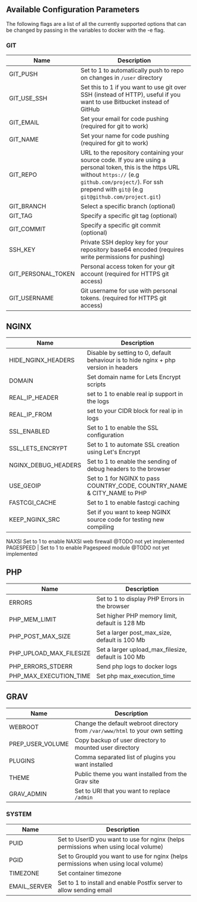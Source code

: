 ## Available Configuration Parameters
The following flags are a list of all the currently supported options that can be changed by passing in the variables to docker with the -e flag.

### GIT 

Name | Description
------------------------- |----------------------------------------------------------------------------------------------------------------
GIT_PUSH | Set to 1 to automatically push to repo on changes in `/user` directory  
GIT_USE_SSH | Set this to 1 if you want to use git over SSH (instead of HTTP), useful if you want to use Bitbucket instead of GitHub  
GIT_EMAIL | Set your email for code pushing (required for git to work)  
GIT_NAME | Set your name for code pushing (required for git to work)  
GIT_REPO | URL to the repository containing your source code. If you are using a personal token, this is the https URL without `https://` (e.g `github.com/project/`). For ssh prepend with `git@` (e.g `git@github.com/project.git`)  
GIT_BRANCH | Select a specific branch (optional)  
GIT_TAG | Specify a specific git tag (optional)  
GIT_COMMIT | Specify a specific git commit (optional)  
SSH_KEY | Private SSH deploy key for your repository base64 encoded (requires write permissions for pushing)  
GIT_PERSONAL_TOKEN | Personal access token for your git account (required for HTTPS git access)  
GIT_USERNAME | Git username for use with personal tokens. (required for HTTPS git access)  

## NGINX 
Name | Description  
------------------------- | ----------------------------------------------------------------------------------------------------------------  
HIDE_NGINX_HEADERS | Disable by setting to 0, default behaviour is to hide nginx + php version in headers
DOMAIN | Set domain name for Lets Encrypt scripts
REAL_IP_HEADER | set to 1 to enable real ip support in the logs
REAL_IP_FROM | set to your CIDR block for real ip in logs
SSL_ENABLED | Set to 1 to enable the SSL configuration
SSL_LETS_ENCRYPT | Set to 1 to automate SSL creation using Let's Encrypt
NGINX_DEBUG_HEADERS | Set to 1 to enable the sending of debug headers to the browser
USE_GEOIP | Set to 1 for NGINX to pass COUNTRY_CODE, COUNTRY_NAME & CITY_NAME to PHP
FASTCGI_CACHE | Set to 1 to enable fastcgi caching
KEEP_NGINX_SRC | Set if you want to keep NGINX source code for testing new compiling  
NAXSI Set to 1 to enable NAXSI web firewall @TODO not yet implemented
PAGESPEED | Set to 1 to enable Pagespeed module @TODO not yet implemented

## PHP 
Name | Description  
------------------------- | ----------------------------------------------------------------------------------------------------------------  
ERRORS | Set to 1 to display PHP Errors in the browser
PHP_MEM_LIMIT | Set higher PHP memory limit, default is 128 Mb
PHP_POST_MAX_SIZE | Set a larger post_max_size, default is 100 Mb
PHP_UPLOAD_MAX_FILESIZE | Set a larger upload_max_filesize, default is 100 Mb
PHP_ERRORS_STDERR | Send php logs to docker logs
PHP_MAX_EXECUTION_TIME | Set php max_execution_time 

## GRAV 
Name | Description  
------------------------- | ----------------------------------------------------------------------------------------------------------------  
WEBROOT | Change the default webroot directory from `/var/www/html` to your own setting
PREP_USER_VOLUME | Copy backup of user directory to mounted user directory
PLUGINS | Comma separated list of plugins you want installed
THEME | Public theme you want installed from the Grav site
GRAV_ADMIN | Set to URI that you want to replace `/admin`  

### SYSTEM

Name | Description
------------------------- |----------------------------------------------------------------------------------------------------------------
PUID | Set to UserID you want to use for nginx (helps permissions when using local volume)
PGID | Set to GroupId you want to use for nginx (helps permissions when using local volume)
TIMEZONE | Set container timezone
EMAIL_SERVER | Set to 1 to install and enable Postfix server to allow sending email
